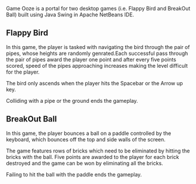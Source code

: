 Game Ooze is a portal for two desktop games (i.e. Flappy Bird and BreakOut Ball) built using Java Swing in Apache NetBeans IDE.

<h2>Flappy Bird</h2>
<p>In this game, the player is tasked with navigating the bird through the pair of pipes, whose heights are randomly genrated.Each successful pass through the pair of pipes award the player one point and after every five points scored, speed of the pipes approaching increases making the level difficult for the player.
</p><p>The bird only ascends when the player hits the Spacebar or the Arrow up key. 
</p><p>Colliding with a pipe or the ground ends the gameplay.

<h2>BreakOut Ball</h2>
<p>In this game, the player bounces a ball on a paddle controlled by the keyboard, which bounces off the top and side walls of the screen.
</p><p>The game features rows of bricks which need to be eliminated by hitting the bricks with the ball.
Five points are awarded to the player for each brick destroyed and the game can be won by eliminating all the bricks.
</p><p>Failing to hit the ball with the paddle ends the gameplay.
